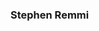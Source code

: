 ### Stephen Remmi

<!--
A solution-driven software developer skilled in designing, developing, deploying, and maintaining web applications that bring meaningful results.


- 🔭 Software engineer sharing about my journey and learnings in tech<br/>
- 🌱 I’m currently learning ...
- 👯 I’m looking to collaborate on ...
- 🤔 I’m looking for help with ...
- 💬 Ask me about ...
- 📫 How to reach me: ...
- 😄 Pronouns: ...
- ⚡ Fun fact: ...
[![Stephen Remmi GitHub stats](https://github-readme-stats.vercel.app/api?username=Stephenremmi)](https://github.com/Stephenremmi/github-readme-stats)
-->
